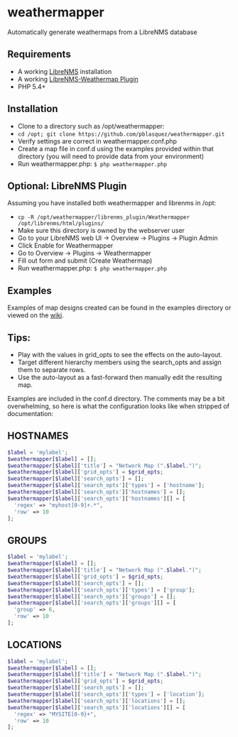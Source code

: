 # weathermapper
Automatically generate weathermaps from a LibreNMS database

Requirements
------------
- A working [LibreNMS][1] installation
- A working [LibreNMS-Weathermap Plugin][2]
- PHP 5.4+

Installation
------------
- Clone to a directory such as /opt/weathermapper:
- ```cd /opt; git clone https://github.com/pblasquez/weathermapper.git```
- Verify settings are correct in weathermapper.conf.php
- Create a map file in conf.d using the examples provided within that directory (you will need to provide data from your environment)
- Run weathermapper.php: ```$ php weathermapper.php```

Optional: LibreNMS Plugin
------------
Assuming you have installed both weathermapper and librenms in /opt:
- ```cp -R /opt/weathermapper/librenms_plugin/Weathermapper /opt/librenms/html/plugins/```
- Make sure this directory is owned by the webserver user
- Go to your LibreNMS web UI -> Overview -> Plugins -> Plugin Admin
- Click Enable for Weathermapper
- Go to Overview -> Plugins -> Weathermapper
- Fill out form and submit (Create Weathermap)
- Run weathermapper.php: ```$ php weathermapper.php```

Examples
--------
Examples of map designs created can be found in the examples directory or viewed on the [wiki][3].

Tips:
----
- Play with the values in grid_opts to see the effects on the auto-layout.
- Target different hierarchy members using the search_opts and assign them to separate rows.
- Use the auto-layout as a fast-forward then manually edit the resulting map.

Examples are included in the conf.d directory. The comments may be a bit overwhelming, so here is what the configuration looks like when stripped of documentation:

HOSTNAMES
---------
```php
$label = 'mylabel';
$weathermapper[$label] = [];
$weathermapper[$label]['title'] = "Network Map (".$label.")";
$weathermapper[$label]['grid_opts'] = $grid_opts;
$weathermapper[$label]['search_opts'] = [];
$weathermapper[$label]['search_opts']['types'] = ['hostname'];
$weathermapper[$label]['search_opts']['hostnames'] = [];
$weathermapper[$label]['search_opts']['hostnames'][] = [
  'regex' => "myhost[0-9]+.*",
  'row' => 10
];
```

GROUPS
------
```php
$label = 'mylabel';
$weathermapper[$label] = [];
$weathermapper[$label]['title'] = "Network Map (".$label.")";
$weathermapper[$label]['grid_opts'] = $grid_opts;
$weathermapper[$label]['search_opts'] = [];
$weathermapper[$label]['search_opts']['types'] = ['group'];
$weathermapper[$label]['search_opts']['groups'] = [];
$weathermapper[$label]['search_opts']['groups'][] = [
  'group' => 6,
  'row' => 10
];
```

LOCATIONS
---------
```php
$label = 'mylabel';
$weathermapper[$label] = [];
$weathermapper[$label]['title'] = "Network Map (".$label.")";
$weathermapper[$label]['grid_opts'] = $grid_opts;
$weathermapper[$label]['search_opts'] = [];
$weathermapper[$label]['search_opts']['types'] = ['location'];
$weathermapper[$label]['search_opts']['locations'] = [];
$weathermapper[$label]['search_opts']['locations'][] = [
  'regex' => "MYSITE[0-9}+",
  'row' => 10
];
```

[1]: https://github.com/librenms/librenms "LibreNMS GitHub repo"
[2]: https://github.com/librenms-plugins/Weathermap "LibreNMS Weathermap Plugin Github repo"
[3]: https://github.com/pblasquez/weathermapper/wiki
